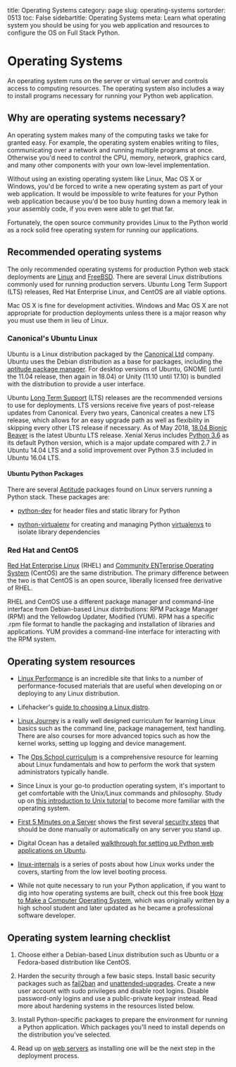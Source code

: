title: Operating Systems
category: page
slug: operating-systems
sortorder: 0513
toc: False
sidebartitle: Operating Systems
meta: Learn what operating system you should be using for you web application and resources to configure the OS on Full Stack Python.


# Operating Systems
An operating system runs on the server or virtual server and controls access 
to computing resources. The operating system also includes a way to install
programs necessary for running your Python web application.


## Why are operating systems necessary?
An operating system makes many of the computing tasks we take for granted 
easy. For example, the operating system enables writing to files, 
communicating over a network and running multiple programs at once. 
Otherwise you'd need to control the CPU, memory, network, graphics card, 
and many other components with your own low-level implementation.

Without using an existing operating system like Linux, Mac OS X or Windows,
you'd be forced to write a new operating system as part of your web 
application.  It would be impossible to write features for your Python 
web application because you'd be too busy hunting down a memory leak in 
your assembly code, if you even were able to get that far.

Fortunately, the open source community provides Linux to the Python world 
as a rock solid free operating system for running our applications.


## Recommended operating systems
The only recommended operating systems for production Python web stack 
deployments are 
[Linux](https://github.com/torvalds/linux)
and 
[FreeBSD](https://www.freebsd.org/). 
There are several Linux distributions commonly used 
for running production servers. Ubuntu Long Term Support (LTS) releases, 
Red Hat Enterprise Linux, and CentOS are all viable options. 

Mac OS X is fine for development activities. Windows and Mac 
OS X are not appropriate for production deployments unless there is a 
major reason why you must use them in lieu of Linux.

### Canonical's Ubuntu Linux
Ubuntu is a Linux distribution packaged by the 
[Canonical Ltd](http://www.canonical.com/) company. Ubuntu uses the
Debian distribution as a base for packages, including the 
[aptitude package manager](http://wiki.debian.org/Apt). For desktop versions
of Ubuntu, GNOME (until the 11.04 release, then again in 18.04) or Unity 
(11.10 until 17.10) is bundled with the distribution to provide a user 
interface.

Ubuntu [Long Term Support](https://wiki.ubuntu.com/LTS) (LTS) releases
are the recommended versions to use for deployments. LTS versions receive
five years of post-release updates from Canonical. Every two years, Canonical 
creates a new LTS release, which allows for an easy upgrade path as well 
as flexibility in skipping every other LTS release if necessary. As of
May 2018, 
[18.04 Bionic Beaver](http://releases.ubuntu.com/18.04/)
is the latest Ubuntu LTS release. Xenial Xerus includes 
[Python 3.6](/python-2-or-3.html) as its default Python version, which is
a major update compared with 2.7 in Ubuntu 14.04 LTS and a solid
improvement over Python 3.5 included in Ubuntu 16.04 LTS.


#### Ubuntu Python Packages
There are several 
[Aptitude](https://help.ubuntu.com/16.04/serverguide/aptitude.html)
packages found on Linux servers running a Python stack. These packages are: 

* [python-dev](http://packages.ubuntu.com/precise/python-dev) for header
  files and static library for Python

* [python-virtualenv](http://packages.ubuntu.com/precise/python-virtualenv)
  for creating and managing Python 
  [virtualenvs](https://virtualenv.pypa.io/en/latest/) to isolate library
  dependencies


### Red Hat and CentOS
[Red Hat Enterprise Linux](http://www.redhat.com/products/enterprise-linux/)
(RHEL) and [Community ENTerprise Operating System](http://www.centos.org/)
(CentOS) are the same distribution. The primary difference between the two 
is that CentOS is an open source, liberally licensed free derivative of RHEL.

RHEL and CentOS use a different package manager and command-line interface 
from Debian-based Linux distributions: RPM Package Manager (RPM) and the 
Yellowdog Updater, Modified (YUM). RPM has a specific .rpm file format
to handle the packaging and installation of libraries and applications. YUM
provides a command-line interface for interacting with the RPM system.


## Operating system resources
* [Linux Performance](http://www.brendangregg.com/linuxperf.html) is an
  incredible site that links to a number of performance-focused materials
  that are useful when developing on or deploying to any Linux distribution.

* Lifehacker's [guide to choosing a Linux distro](http://lifehacker.com/5889950/how-to-find-the-perfect-linux-distribution-for-you).

* [Linux Journey](https://linuxjourney.com/) is a really well designed
  curriculum for learning Linux basics such as the command line, package
  management, text handling. There are also courses for more advanced topics
  such as how the kernel works, setting up logging and device management.

* The [Ops School curriculum](http://www.opsschool.org/en/latest/) is a
  comprehensive resource for learning about Linux fundamentals and how to
  perform the work that system administrators typically handle.

* Since Linux is your go-to production operating system, it's important to
  get comfortable with the Unix/Linux commands and philosophy. Study up on
  [this introduction to Unix tutorial](http://www.oliverelliott.org/article/computing/tut_unix/)
  to become more familiar with the operating system.

* [First 5 Minutes on a Server](http://plusbryan.com/my-first-5-minutes-on-a-server-or-essential-security-for-linux-servers)
  shows the first several [security steps](/web-application-security.html)
  that should be done manually or automatically on any server you stand up.

* Digital Ocean has a detailed 
  [walkthrough for setting up Python web applications on Ubuntu](https://www.digitalocean.com/community/articles/how-to-set-up-ubuntu-cloud-servers-for-python-web-applications).

* [linux-internals](http://0xax.gitbooks.io/linux-insides/content/index.html) is
  a series of posts about how Linux works under the covers, starting from the
  low level booting process.

* While not quite necessary to run your Python application, if you want to
  dig into how operating systems are built, check out this free book
  [How to Make a Computer Operating System](https://github.com/SamyPesse/How-to-Make-a-Computer-Operating-System),
  which was originally written by a high school student and later updated
  as he became a professional software developer.


## Operating system learning checklist
1. Choose either a Debian-based Linux distribution such as Ubuntu or a 
   Fedora-based distribution like CentOS.

1. Harden the security through a few basic steps. Install basic security 
   packages such as 
   [fail2ban](http://www.fail2ban.org/wiki/index.php/Main_Page) and
   [unattended-upgrades](https://help.ubuntu.com/community/AutomaticSecurityUpdates).
   Create a new user account with sudo privileges and disable
   root logins. Disable password-only logins and use a public-private keypair 
   instead. Read more about hardening systems in the resources listed below.

1. Install Python-specific packages to prepare the environment for running a
   Python application. Which packages you'll need to install depends on the 
   distribution you've selected.

1. Read up on [web servers](/web-servers.html) as installing one will be the 
   next step in the deployment process.

